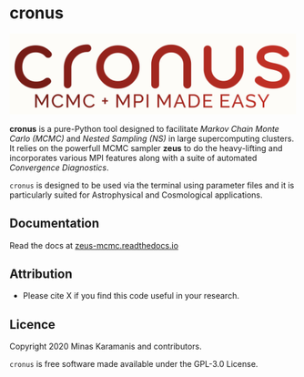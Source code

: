 # cronus

![logo](logo.png)

**cronus** is a pure-Python tool designed to facilitate *Markov Chain Monte Carlo (MCMC)* and *Nested Sampling (NS)*
in large supercomputing clusters. It relies on the powerfull MCMC sampler **zeus** to do the heavy-lifting and
incorporates various MPI features along with a suite of automated *Convergence Diagnostics*. 

``cronus`` is designed to be used via the terminal using parameter files and it is particularly suited for
Astrophysical and Cosmological applications.


## Documentation

Read the docs at [zeus-mcmc.readthedocs.io](https://zeus-mcmc.readthedocs.io)

## Attribution

- Please cite X if you find this code useful in your research.


## Licence

Copyright 2020 Minas Karamanis and contributors.

``cronus`` is free software made available under the GPL-3.0 License.
